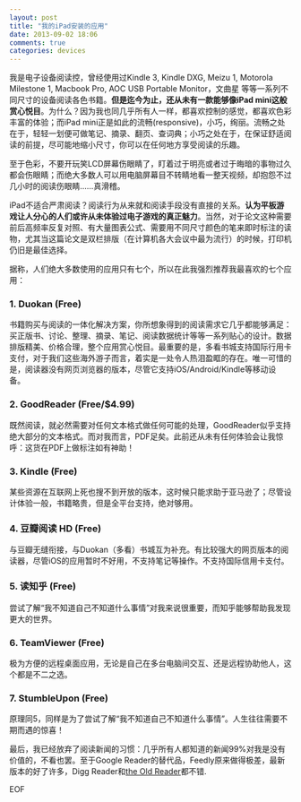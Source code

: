 ```yaml
---
layout: post
title: "我的iPad安装的应用"
date: 2013-09-02 18:06
comments: true
categories: devices
---
```


我是电子设备阅读控，曾经使用过Kindle 3, Kindle DXG, Meizu 1, Motorola Milestone 1, Macbook Pro, AOC USB Portable Monitor，文曲星 等等一系列不同尺寸的设备阅读各色书籍。**但是迄今为止，还从未有一款能够像iPad mini这般赏心悦目**。为什么？因为我也同几乎所有人一样，都喜欢控制的感觉，都喜欢色彩丰富的体验；而iPad mini正是如此的流畅(responsive)，小巧，绚丽。流畅之处在于，轻轻一划便可做笔记、摘录、翻页、查词典；小巧之处在于，在保证舒适阅读的前提，尽可能地缩小尺寸，你可以在任何地方享受阅读的乐趣。

至于色彩，不要开玩笑LCD屏幕伤眼睛了，盯着过于明亮或者过于晦暗的事物过久都会伤眼睛；而绝大多数人可以用电脑屏幕目不转睛地看一整天视频，却抱怨不过几小时的阅读伤眼睛……真滑稽。

iPad不适合严肃阅读？阅读行为从来就和阅读手段没有直接的关系。**认为平板游戏让人分心的人们或许从未体验过电子游戏的真正魅力**。当然，对于论文这种需要前后高频率反复对照、有大量图表公式、需要用不同尺寸颜色的笔来即时标注的读物，尤其当这篇论文是双栏排版（在计算机各大会议中最为流行）的时候，打印机仍旧是最佳选择。

据称，人们绝大多数使用的应用只有七个，所以在此我强烈推荐我最喜欢的七个应用：

### 1. Duokan (Free)

书籍购买与阅读的一体化解决方案，你所想象得到的阅读需求它几乎都能够满足：买正版书、讨论、整理、摘录、笔记、阅读数据统计等等一系列贴心的设计。数据排版精美、价格合理，整个应用赏心悦目。最重要的是，多看书城支持国际行用卡支付，对于我们这些海外游子而言，着实是一处令人热泪盈眶的存在。唯一可惜的是，阅读器没有网页浏览器的版本，尽管它支持iOS/Android/Kindle等移动设备。

### 2. GoodReader (Free/$4.99)

既然阅读，就必然需要对任何文本格式做任何可能的处理，GoodReader似乎支持绝大部分的文本格式。而对我而言，PDF足矣。此前还从未有任何体验会让我惊呼：这货在PDF上做标注如有神助！

### 3. Kindle (Free)

某些资源在互联网上死也搜不到开放的版本，这时候只能求助于亚马逊了；尽管设计体验一般，书籍略贵，但是全平台支持，绝对够用。

### 4. 豆瓣阅读 HD (Free)
与豆瓣无缝衔接，与Duokan（多看）书城互为补充。有比较强大的网页版本的阅读器，尽管iOS的应用暂时不好用，不支持笔记等操作。不支持国际信用卡支付。

### 5. 读知乎 (Free)

尝试了解“我不知道自己不知道什么事情”对我来说很重要，而知乎能够帮助我发现更大的世界。

### 6. TeamViewer (Free)

极为方便的远程桌面应用，无论是自己在多台电脑间交互、还是远程协助他人，这个都是不二之选。

### 7. StumbleUpon (Free)

原理同5，同样是为了尝试了解“我不知道自己不知道什么事情”。人生往往需要不期而遇的惊喜！

最后，我已经放弃了阅读新闻的习惯：几乎所有人都知道的新闻99%对我是没有价值的，不看也罢。至于Google Reader的替代品，Feedly原来做得极差，最新版本的好了许多，Digg Reader和[the Old Reader](http://theoldreader.com/)都不错.

EOF